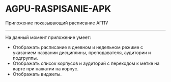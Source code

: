 # AGPU-RASPISANIE-APK
Приложение показывающий расписание АГПУ
***
На данный момент приложение умеет:
- Отображать расписание в дневном и недельном режиме с указанием названии дисциплины, преподавателя, аудитории и подгруппы.
- Отображать список корпусов и аудиторий с переходом к метке на карте при нажатии на корпус.
- Отображать виджеты.
